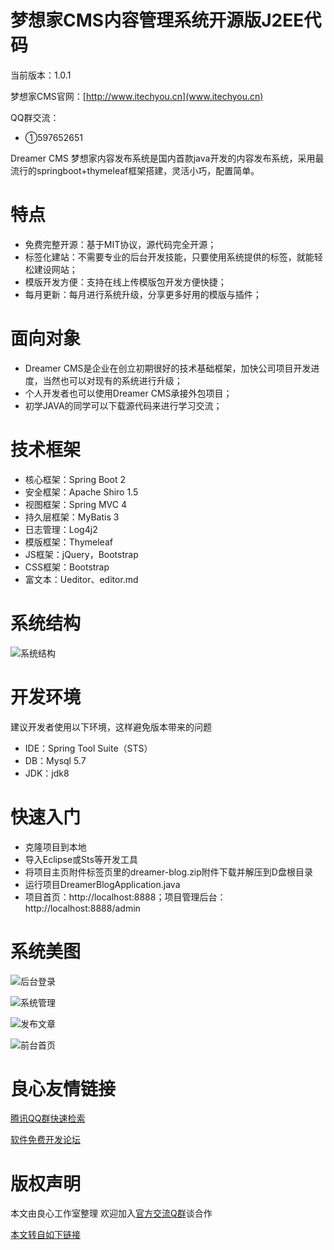 # 梦想家CMS内容管理系统开源版J2EE代码

当前版本：1.0.1

梦想家CMS官网：[http://www.itechyou.cn](www.itechyou.cn)

QQ群交流：
- ①597652651

Dreamer CMS 梦想家内容发布系统是国内首款java开发的内容发布系统，采用最流行的springboot+thymeleaf框架搭建，灵活小巧，配置简单。

# 特点
* 免费完整开源：基于MIT协议，源代码完全开源；
* 标签化建站：不需要专业的后台开发技能，只要使用系统提供的标签，就能轻松建设网站；
* 模版开发方便：支持在线上传模版包开发方便快捷；
* 每月更新：每月进行系统升级，分享更多好用的模版与插件；

# 面向对象
* Dreamer CMS是企业在创立初期很好的技术基础框架，加快公司项目开发进度，当然也可以对现有的系统进行升级；
* 个人开发者也可以使用Dreamer CMS承接外包项目；
* 初学JAVA的同学可以下载源代码来进行学习交流；

# 技术框架
* 核心框架：Spring Boot 2
* 安全框架：Apache Shiro 1.5
* 视图框架：Spring MVC 4
* 持久层框架：MyBatis 3
* 日志管理：Log4j2
* 模版框架：Thymeleaf
* JS框架：jQuery，Bootstrap
* CSS框架：Bootstrap
* 富文本：Ueditor、editor.md

# 系统结构
![系统结构](http://itechyou.cn/uploads/allimg/180930/1-1P9301149510-L.jpg "系统结构")

# 开发环境
建议开发者使用以下环境，这样避免版本带来的问题
* IDE：Spring Tool Suite（STS）
* DB：Mysql 5.7
* JDK：jdk8

# 快速入门
* 克隆项目到本地
* 导入Eclipse或Sts等开发工具
* 将项目主页附件标签页里的dreamer-blog.zip附件下载并解压到D盘根目录
* 运行项目DreamerBlogApplication.java
* 项目首页：http://localhost:8888；项目管理后台：http://localhost:8888/admin

# 系统美图
![后台登录](http://itechyou.cn/uploads/allimg/180930/1-1P9301135560-L.png)

![系统管理](http://itechyou.cn/uploads/allimg/180930/1-1P9301136210-L.png)

![发布文章](http://itechyou.cn/uploads/allimg/180930/1-1P9301136400-L.png)

![前台首页](http://itechyou.cn/uploads/allimg/180930/1-1P930113A10-L.png)


 # 良心友情链接

[腾讯QQ群快速检索](http://u.720life.cn/s/8cf73f7c)

[软件免费开发论坛](http://u.720life.cn/s/bbb01dc0)

# 版权声明 

本文由良心工作室整理 欢迎加入[官方交流Q群](https://u.720life.cn/s/f2316816)谈合作

[本文转自如下链接](http://u.720life.cn/g/2e71d0f0a5c601172267ba20d3a43c6e46612913e73995a454d4008f2d9b49dce7cda77e1188e45e367a433d101ed97e07dd0032d36c0352b573eeb1fe659f4b)